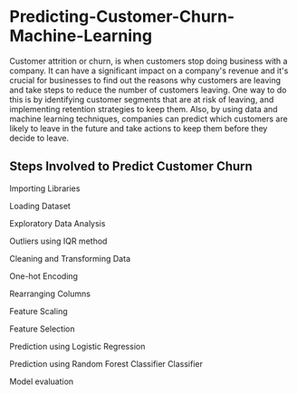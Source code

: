 # Predicting-Customer-Churn-Machine-Learning

Customer attrition or churn, is when customers stop doing business with a company. It can have a significant impact on a company's revenue and it's crucial for businesses to find out the reasons why customers are leaving and take steps to reduce the number of customers leaving. One way to do this is by identifying customer segments that are at risk of leaving, and implementing retention strategies to keep them. Also, by using data and machine learning techniques, companies can predict which customers are likely to leave in the future and take actions to keep them before they decide to leave.

## Steps Involved to Predict Customer Churn
Importing Libraries

Loading Dataset

Exploratory Data Analysis

Outliers using IQR method

Cleaning and Transforming Data

One-hot Encoding

Rearranging Columns

Feature Scaling

Feature Selection

Prediction using Logistic Regression

Prediction using Random Forest Classifier Classifier

Model evaluation 
